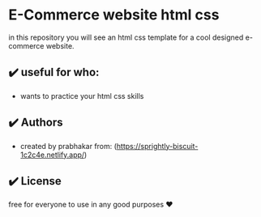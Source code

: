 # E-Commerce website html css

in this repository you will see an html css template for a cool designed e-commerce website.

## :heavy_check_mark: useful for who:

-   wants to practice your html css skills

## :heavy_check_mark: Authors

-   created by prabhakar  from: (https://sprightly-biscuit-1c2c4e.netlify.app/)

## :heavy_check_mark: License

free for everyone to use in any good purposes :heart:
